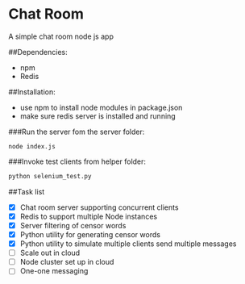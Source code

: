 # Chat Room 

A simple chat room node js app

##Dependencies:
* npm
* Redis

##Installation:
* use npm to install node modules in package.json
* make sure redis server is installed and running

###Run the server fom the server folder:
```node
node index.js
```

###Invoke test clients from helper folder:
```python 
python selenium_test.py
```
##Task list
- [x] Chat room server supporting concurrent clients
- [x] Redis to support multiple Node instances
- [x] Server filtering of censor words
- [x] Python utility for generating censor words 
- [x] Python utility to simulate multiple clients send multiple messages
- [ ] Scale out in cloud
- [ ] Node cluster set up in cloud
- [ ] One-one messaging

